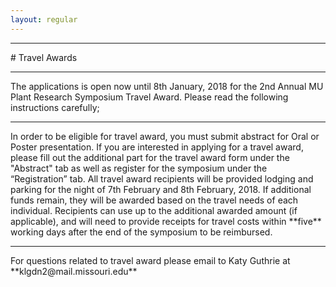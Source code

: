 ```yaml
---
layout: regular
---
```


<hr style="clear: both;" />
# Travel Awards 
<hr style="clear: both;" />

The applications is open now until 8th January, 2018 for the 2nd Annual MU Plant Research Symposium Travel Award. Please read the following instructions carefully;
<hr style="clear: both;" />
In order to be eligible for travel award, you must submit abstract for Oral or Poster presentation. If you are interested in applying for a travel award, please fill out the additional part for the travel award form under the "Abstract" tab  as well as register for the symposium under the “Registration” tab. All travel award recipients will be provided lodging and parking for the night of 7th February and 8th February, 2018. If additional funds remain, they will be awarded based on the travel needs of each individual. Recipients can use up to the additional awarded amount (if applicable), and will need to provide receipts for travel costs within **five** working days after the end of the symposium to be reimbursed.
<hr style="clear: both;" />
For questions related to travel award please email to Katy Guthrie at **klgdn2@mail.missouri.edu**
